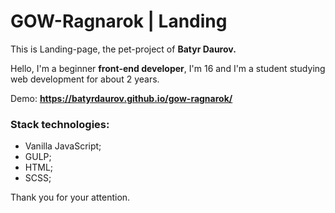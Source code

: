 # GOW-Ragnarok | Landing
This is Landing-page, the pet-project of **Batyr Daurov.**

Hello, I'm a beginner **front-end developer**, I'm 16 and I'm a student studying web development for about 2 years.

Demo: **https://batyrdaurov.github.io/gow-ragnarok/**

### Stack technologies:
* Vanilla JavaScript;
* GULP;
* HTML;
* SCSS;


Thank you for your attention.
